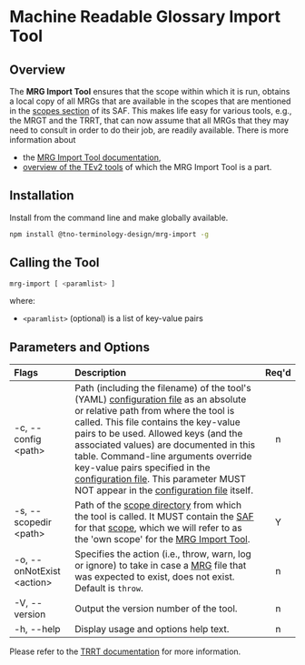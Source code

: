 # Machine Readable Glossary Import Tool

## Overview

The **MRG Import Tool** ensures that the scope within which it is run, obtains a local copy of all MRGs that are available in the scopes that are mentioned in the [scopes section](https://tno-terminology-design.github.io/tev2-specifications/docs/tev2/spec-files/saf#scopes) of its SAF. This makes life easy for various tools, e.g., the MRGT and the TRRT, that can now assume that all MRGs that they may need to consult in order to do their job, are readily available. There is more information about 
- the [MRG Import Tool documentation](https://tno-terminology-design.github.io/mrg-import/),
- [overview of the TEv2 tools](https://tno-terminology-design.github.io/tev2-specifications/docs/tev2/tev2-overview) of which the MRG Import Tool is a part.

## Installation

Install from the command line and make globally available.

```bash
npm install @tno-terminology-design/mrg-import -g
```

## Calling the Tool

~~~bash
mrg-import [ <paramlist> ]
~~~

where:
- `<paramlist>` (optional) is a list of key-value pairs

## Parameters and Options

| Flags                      | Description | Req'd |
| :------------------------- | :---------- | :---: |
| -c, --config \<path>       | Path (including the filename) of the tool's (YAML) [configuration file](#configuration-file) as an absolute or relative path from where the tool is called. This file contains the key-value pairs to be used. Allowed keys (and the associated values) are documented in this table. Command-line arguments override key-value pairs specified in the [configuration file](#configuration-file). This parameter MUST NOT appear in the [configuration file](#configuration-file) itself. |   n   |
| -s, --scopedir \<path>     | Path of the [scope directory](@) from which the tool is called. It MUST contain the [SAF](@) for that [scope](@), which we will refer to as the 'own scope' for the [MRG Import Tool](@). |   Y   |
| -o, --onNotExist \<action> | Specifies the action (i.e., throw, warn, log or ignore) to take in case a [MRG](@) file that was expected to exist, does not exist. Default is `throw`. |  n   |
| -V, --version              | Output the version number of the tool. |   n   |
| -h, --help                 | Display usage and options help text. |   n   |

Please refer to the [TRRT documentation](https://tno-terminology-design.github.io/mrg-import/) for more information.
